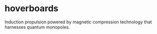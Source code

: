 # hoverboards

Induction propulsion powered by magnetic compression technology that harnesses quantum monopoles.
